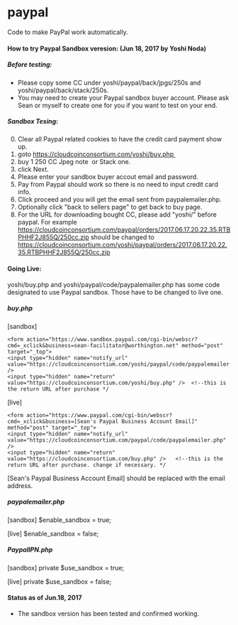 # paypal
Code to make PayPal work automatically. 

#### How to try Paypal Sandbox veresion: (Jun 18, 2017 by Yoshi Noda)

##### Before testing:

* Please copy some CC under yoshi/paypal/back/jpgs/250s and yoshi/paypal/back/stack/250s.
* You may need to create your Paypal sandbox buyer account. Please ask Sean or myself to create one for you if you want to test on your end.


##### Sandbox Tesing:

0. Clear all Paypal related cookies to have the credit card payment show up. 
1. goto https://cloudcoinconsortium.com/yoshi/buy.php 
2. buy 1 250 CC Jpeg note  or Stack one.
3. click Next. 
4. Please enter your sandbox buyer accout email and password.
5. Pay from Paypal should work so there is no need to input credit card info.
6. Click proceed and you will get the email sent from paypalemailer.php.
7. Optionally click "back to sellers page" to get back to buy page.
8. For the URL for downloading bought CC, please add "yoshi/" before paypal. For example
   https://cloudcoinconsortium.com/paypal/orders/2017.06.17.20.22.35.RTBPHHF2J855Q/250cc.zip
should be changed to
   https://cloudcoinconsortium.com/yoshi/paypal/orders/2017.06.17.20.22.35.RTBPHHF2J855Q/250cc.zip


#### Going Live:

yoshi/buy.php and yoshi/paypal/code/paypalemailer.php has some code designated to use Paypal sandbox. Those have to be changed to live one.

##### buy.php

[sandbox]
```
<form action="https://www.sandbox.paypal.com/cgi-bin/webscr?cmd=_xclick&business=sean-facilitator@worthington.net" method="post" target="_top">
<input type="hidden" name="notify_url" value="https://cloudcoinconsortium.com/yoshi/paypal/code/paypalemailer.php" />
<input type="hidden" name="return" value="https://cloudcoinconsortium.com/yoshi/buy.php" />  <!--this is the return URL after purchase */
```
[live]
```
<form action="https://www.paypal.com/cgi-bin/webscr?cmd=_xclick&business=[Sean's Paypal Business Account Email]" method="post" target="_top">
<input type="hidden" name="notify_url" value="https://cloudcoinconsortium.com/paypal/code/paypalemailer.php" />
<input type="hidden" name="return" value="https://cloudcoinconsortium.com/buy.php" />   <!--this is the return URL after purchase. change if necessary. */
```

[Sean's Paypal Business Account Email] should be replaced with the email address.


##### paypalemailer.php

[sandbox]
$enable_sandbox = true;

[live]
$enable_sandbox = false;


##### PaypalIPN.php

[sandbox]
    private $use_sandbox = true;

[live]
    private $use_sandbox = false;





#### Status as of Jun.18, 2017

* The sandbox version has been tested and confirmed working.


